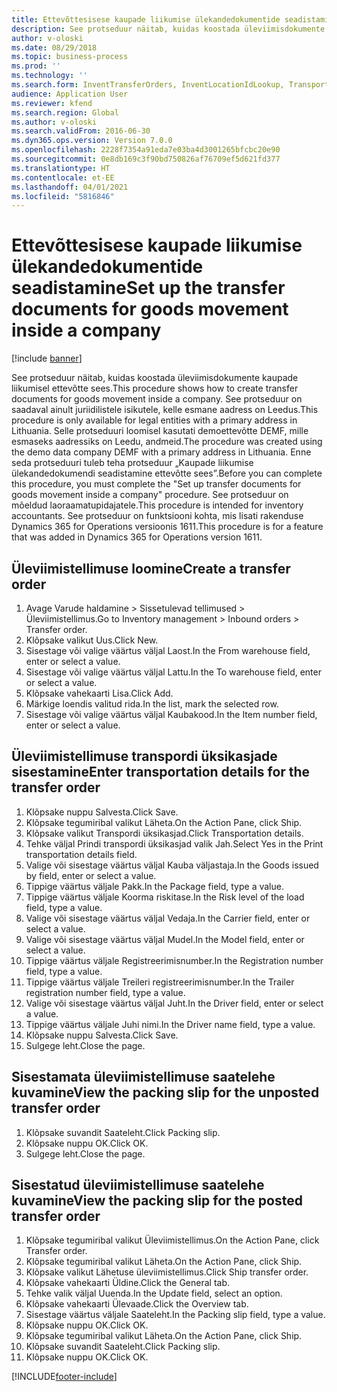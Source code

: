 ```yaml
---
title: Ettevõttesisese kaupade liikumise ülekandedokumentide seadistamine
description: See protseduur näitab, kuidas koostada üleviimisdokumente kaupade liikumisel ettevõtte sees.
author: v-oloski
ms.date: 08/29/2018
ms.topic: business-process
ms.prod: ''
ms.technology: ''
ms.search.form: InventTransferOrders, InventLocationIdLookup, TransportationDocument, HcmWorkerLookUp, SrsReportViewerForm, InventTransferParmShip
audience: Application User
ms.reviewer: kfend
ms.search.region: Global
ms.author: v-oloski
ms.search.validFrom: 2016-06-30
ms.dyn365.ops.version: Version 7.0.0
ms.openlocfilehash: 2228f7354a91eda7e03ba4d3001265bfcbc20e90
ms.sourcegitcommit: 0e8db169c3f90bd750826af76709ef5d621fd377
ms.translationtype: HT
ms.contentlocale: et-EE
ms.lasthandoff: 04/01/2021
ms.locfileid: "5816846"
---
```

# <a name="set-up-the-transfer-documents-for-goods-movement-inside-a-company"></a><span data-ttu-id="0f3e4-103">Ettevõttesisese kaupade liikumise ülekandedokumentide seadistamine</span><span class="sxs-lookup"><span data-stu-id="0f3e4-103">Set up the transfer documents for goods movement inside a company</span></span>

[!include [banner](../../includes/banner.md)]

<span data-ttu-id="0f3e4-104">See protseduur näitab, kuidas koostada üleviimisdokumente kaupade liikumisel ettevõtte sees.</span><span class="sxs-lookup"><span data-stu-id="0f3e4-104">This procedure shows how to create transfer documents for goods movement inside a company.</span></span> <span data-ttu-id="0f3e4-105">See protseduur on saadaval ainult juriidilistele isikutele, kelle esmane aadress on Leedus.</span><span class="sxs-lookup"><span data-stu-id="0f3e4-105">This procedure is only available for legal entities with a primary address in Lithuania.</span></span> <span data-ttu-id="0f3e4-106">Selle protseduuri loomisel kasutati demoettevõtte DEMF, mille esmaseks aadressiks on Leedu, andmeid.</span><span class="sxs-lookup"><span data-stu-id="0f3e4-106">The procedure was created using the demo data company DEMF with a primary address in Lithuania.</span></span> <span data-ttu-id="0f3e4-107">Enne seda protseduuri tuleb teha protseduur „Kaupade liikumise ülekandedokumendi seadistamine ettevõtte sees”.</span><span class="sxs-lookup"><span data-stu-id="0f3e4-107">Before you can complete this procedure, you must complete the "Set up transfer documents for goods movement inside a company" procedure.</span></span> <span data-ttu-id="0f3e4-108">See protseduur on mõeldud laoraamatupidajatele.</span><span class="sxs-lookup"><span data-stu-id="0f3e4-108">This procedure is intended for inventory accountants.</span></span> <span data-ttu-id="0f3e4-109">See protseduur on funktsiooni kohta, mis lisati rakenduse Dynamics 365 for Operations versioonis 1611.</span><span class="sxs-lookup"><span data-stu-id="0f3e4-109">This procedure is for a feature that was added in Dynamics 365 for Operations version 1611.</span></span>


## <a name="create-a-transfer-order"></a><span data-ttu-id="0f3e4-110">Üleviimistellimuse loomine</span><span class="sxs-lookup"><span data-stu-id="0f3e4-110">Create a transfer order</span></span>
1. <span data-ttu-id="0f3e4-111">Avage Varude haldamine > Sissetulevad tellimused > Üleviimistellimus.</span><span class="sxs-lookup"><span data-stu-id="0f3e4-111">Go to Inventory management > Inbound orders > Transfer order.</span></span>
2. <span data-ttu-id="0f3e4-112">Klõpsake valikut Uus.</span><span class="sxs-lookup"><span data-stu-id="0f3e4-112">Click New.</span></span>
3. <span data-ttu-id="0f3e4-113">Sisestage või valige väärtus väljal Laost.</span><span class="sxs-lookup"><span data-stu-id="0f3e4-113">In the From warehouse field, enter or select a value.</span></span>
4. <span data-ttu-id="0f3e4-114">Sisestage või valige väärtus väljal Lattu.</span><span class="sxs-lookup"><span data-stu-id="0f3e4-114">In the To warehouse field, enter or select a value.</span></span>
5. <span data-ttu-id="0f3e4-115">Klõpsake vahekaarti Lisa.</span><span class="sxs-lookup"><span data-stu-id="0f3e4-115">Click Add.</span></span>
6. <span data-ttu-id="0f3e4-116">Märkige loendis valitud rida.</span><span class="sxs-lookup"><span data-stu-id="0f3e4-116">In the list, mark the selected row.</span></span>
7. <span data-ttu-id="0f3e4-117">Sisestage või valige väärtus väljal Kaubakood.</span><span class="sxs-lookup"><span data-stu-id="0f3e4-117">In the Item number field, enter or select a value.</span></span>

## <a name="enter-transportation-details-for-the-transfer-order"></a><span data-ttu-id="0f3e4-118">Üleviimistellimuse transpordi üksikasjade sisestamine</span><span class="sxs-lookup"><span data-stu-id="0f3e4-118">Enter transportation details for the transfer order</span></span>
1. <span data-ttu-id="0f3e4-119">Klõpsake nuppu Salvesta.</span><span class="sxs-lookup"><span data-stu-id="0f3e4-119">Click Save.</span></span>
2. <span data-ttu-id="0f3e4-120">Klõpsake tegumiribal valikut Läheta.</span><span class="sxs-lookup"><span data-stu-id="0f3e4-120">On the Action Pane, click Ship.</span></span>
3. <span data-ttu-id="0f3e4-121">Klõpsake valikut Transpordi üksikasjad.</span><span class="sxs-lookup"><span data-stu-id="0f3e4-121">Click Transportation details.</span></span>
4. <span data-ttu-id="0f3e4-122">Tehke väljal Prindi transpordi üksikasjad valik Jah.</span><span class="sxs-lookup"><span data-stu-id="0f3e4-122">Select Yes in the Print transportation details field.</span></span>
5. <span data-ttu-id="0f3e4-123">Valige või sisestage väärtus väljal Kauba väljastaja.</span><span class="sxs-lookup"><span data-stu-id="0f3e4-123">In the Goods issued by field, enter or select a value.</span></span>
6. <span data-ttu-id="0f3e4-124">Tippige väärtus väljale Pakk.</span><span class="sxs-lookup"><span data-stu-id="0f3e4-124">In the Package field, type a value.</span></span>
7. <span data-ttu-id="0f3e4-125">Tippige väärtus väljale Koorma riskitase.</span><span class="sxs-lookup"><span data-stu-id="0f3e4-125">In the Risk level of the load field, type a value.</span></span>
8. <span data-ttu-id="0f3e4-126">Valige või sisestage väärtus väljal Vedaja.</span><span class="sxs-lookup"><span data-stu-id="0f3e4-126">In the Carrier field, enter or select a value.</span></span>
9. <span data-ttu-id="0f3e4-127">Valige või sisestage väärtus väljal Mudel.</span><span class="sxs-lookup"><span data-stu-id="0f3e4-127">In the Model field, enter or select a value.</span></span>
10. <span data-ttu-id="0f3e4-128">Tippige väärtus väljale Registreerimisnumber.</span><span class="sxs-lookup"><span data-stu-id="0f3e4-128">In the Registration number field, type a value.</span></span>
11. <span data-ttu-id="0f3e4-129">Tippige väärtus väljale Treileri registreerimisnumber.</span><span class="sxs-lookup"><span data-stu-id="0f3e4-129">In the Trailer registration number field, type a value.</span></span>
12. <span data-ttu-id="0f3e4-130">Valige või sisestage väärtus väljal Juht.</span><span class="sxs-lookup"><span data-stu-id="0f3e4-130">In the Driver field, enter or select a value.</span></span>
13. <span data-ttu-id="0f3e4-131">Tippige väärtus väljale Juhi nimi.</span><span class="sxs-lookup"><span data-stu-id="0f3e4-131">In the Driver name field, type a value.</span></span>
14. <span data-ttu-id="0f3e4-132">Klõpsake nuppu Salvesta.</span><span class="sxs-lookup"><span data-stu-id="0f3e4-132">Click Save.</span></span>
15. <span data-ttu-id="0f3e4-133">Sulgege leht.</span><span class="sxs-lookup"><span data-stu-id="0f3e4-133">Close the page.</span></span>

## <a name="view-the-packing-slip-for-the-unposted-transfer-order"></a><span data-ttu-id="0f3e4-134">Sisestamata üleviimistellimuse saatelehe kuvamine</span><span class="sxs-lookup"><span data-stu-id="0f3e4-134">View the packing slip for the unposted transfer order</span></span>
1. <span data-ttu-id="0f3e4-135">Klõpsake suvandit Saateleht.</span><span class="sxs-lookup"><span data-stu-id="0f3e4-135">Click Packing slip.</span></span>
2. <span data-ttu-id="0f3e4-136">Klõpsake nuppu OK.</span><span class="sxs-lookup"><span data-stu-id="0f3e4-136">Click OK.</span></span>
3. <span data-ttu-id="0f3e4-137">Sulgege leht.</span><span class="sxs-lookup"><span data-stu-id="0f3e4-137">Close the page.</span></span>

## <a name="view-the-packing-slip-for-the-posted-transfer-order"></a><span data-ttu-id="0f3e4-138">Sisestatud üleviimistellimuse saatelehe kuvamine</span><span class="sxs-lookup"><span data-stu-id="0f3e4-138">View the packing slip for the posted transfer order</span></span>
1. <span data-ttu-id="0f3e4-139">Klõpsake tegumiribal valikut Üleviimistellimus.</span><span class="sxs-lookup"><span data-stu-id="0f3e4-139">On the Action Pane, click Transfer order.</span></span>
2. <span data-ttu-id="0f3e4-140">Klõpsake tegumiribal valikut Läheta.</span><span class="sxs-lookup"><span data-stu-id="0f3e4-140">On the Action Pane, click Ship.</span></span>
3. <span data-ttu-id="0f3e4-141">Klõpsake valikut Lähetuse üleviimistellimus.</span><span class="sxs-lookup"><span data-stu-id="0f3e4-141">Click Ship transfer order.</span></span>
4. <span data-ttu-id="0f3e4-142">Klõpsake vahekaarti Üldine.</span><span class="sxs-lookup"><span data-stu-id="0f3e4-142">Click the General tab.</span></span>
5. <span data-ttu-id="0f3e4-143">Tehke valik väljal Uuenda.</span><span class="sxs-lookup"><span data-stu-id="0f3e4-143">In the Update field, select an option.</span></span>
6. <span data-ttu-id="0f3e4-144">Klõpsake vahekaarti Ülevaade.</span><span class="sxs-lookup"><span data-stu-id="0f3e4-144">Click the Overview tab.</span></span>
7. <span data-ttu-id="0f3e4-145">Sisestage väärtus väljale Saateleht.</span><span class="sxs-lookup"><span data-stu-id="0f3e4-145">In the Packing slip field, type a value.</span></span>
8. <span data-ttu-id="0f3e4-146">Klõpsake nuppu OK.</span><span class="sxs-lookup"><span data-stu-id="0f3e4-146">Click OK.</span></span>
9. <span data-ttu-id="0f3e4-147">Klõpsake tegumiribal valikut Läheta.</span><span class="sxs-lookup"><span data-stu-id="0f3e4-147">On the Action Pane, click Ship.</span></span>
10. <span data-ttu-id="0f3e4-148">Klõpsake suvandit Saateleht.</span><span class="sxs-lookup"><span data-stu-id="0f3e4-148">Click Packing slip.</span></span>
11. <span data-ttu-id="0f3e4-149">Klõpsake nuppu OK.</span><span class="sxs-lookup"><span data-stu-id="0f3e4-149">Click OK.</span></span>



[!INCLUDE[footer-include](../../../includes/footer-banner.md)]